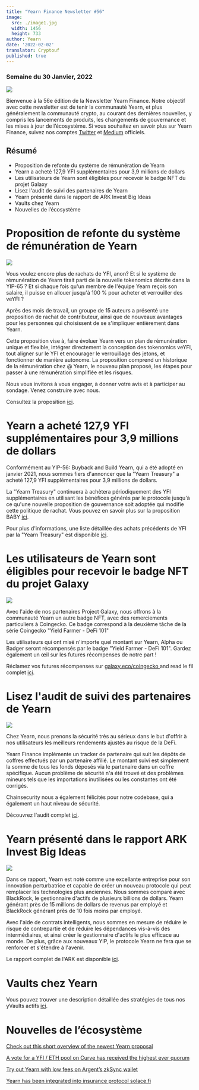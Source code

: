 ```yaml
---
title: "Yearn Finance Newsletter #56"
image:
  src: ./image1.jpg
  width: 1456
  height: 733
author: Yearn
date: '2022-02-02'
translator: Cryptouf
published: true
---
```


### Semaine du 30 Janvier, 2022

![](./image1.jpg?w=1456&h=733)

Bienvenue à la 56e édition de la Newsletter Yearn Finance. Notre objectif avec cette newsletter est de tenir la communauté Yearn, et plus généralement la communauté crypto, au courant des dernières nouvelles, y compris les lancements de produits, les changements de gouvernance et les mises à jour de l’écosystème. Si vous souhaitez en savoir plus sur Yearn Finance, suivez nos comptes [Twitter](https://twitter.com/iearnfinance) et [Medium](https://medium.com/iearn) officiels.


## Résumé

- Proposition de refonte du système de rémunération de Yearn
- Yearn a acheté 127,9 YFI supplémentaires pour 3,9 millions de dollars
- Les utilisateurs de Yearn sont éligibles pour recevoir le badge NFT du projet Galaxy
- Lisez l'audit de suivi des partenaires de Yearn
- Yearn présenté dans le rapport de ARK Invest Big Ideas
- Vaults chez Yearn
- Nouvelles de l’écosystème

# Proposition de refonte du système de rémunération de Yearn

![](./image2.jpg?w=1456&h=1456)

Vous voulez encore plus de rachats de YFI, anon? Et si le système de rémunération de Yearn tirait parti de la nouvelle tokenomics décrite dans la YIP-65 ? Et si chaque fois qu'un membre de l'équipe Yearn reçois son salaire, il puisse en allouer jusqu'à 100 % pour acheter et verrouiller des veYFI ?

Après des mois de travail, un groupe de 15 auteurs a présenté une proposition de rachat de contributeur, ainsi que de nouveaux avantages pour les personnes qui choisissent de se s'impliquer entièrement dans Yearn.

Cette proposition vise à, faire évoluer Yearn vers un plan de rémunération unique et flexible, intégrer directement la conception des tokenomics veYFI,  tout aligner sur le YFI et encourager le verrouillage des jetons, et fonctionner de manière autonome. La proposition comprend un historique de la rémunération chez @ Yearn, le nouveau plan proposé, les étapes pour passer à une rémunération simplifiée et les risques.

Nous vous invitons à vous engager, à donner votre avis et à participer au sondage. Venez construire avec nous.

Consultez la proposition [ici](https://gov.yearn.finance/t/proposal-streamlining-contributor-compensation/12247).



# Yearn a acheté 127,9 YFI supplémentaires pour 3,9 millions de dollars

Conformément au YIP-56: Buyback and Build Yearn, qui a été adopté en janvier 2021, nous sommes fiers d'annoncer que la "Yearn Treasury" a acheté 127,9 YFI supplémentaires pour 3,9 millions de dollars.

La "Yearn Treasury" continuera à achètera périodiquement des YFI supplémentaires en utilisant les bénéfices générés par le protocole jusqu'à ce qu'une nouvelle proposition de gouvernance soit adoptée qui modifie cette politique de rachat. Vous pouvez en savoir plus sur la proposition BABY [ici](https://gov.yearn.finance/t/yip-56-buyback-and-build/8929).

Pour plus d'informations, une liste détaillée des achats précédents de YFI par la "Yearn Treasury" est disponible [ici](https://gov.yearn.finance/t/yfi-buyback-auctions/10491/3).

#  Les utilisateurs de Yearn sont éligibles pour recevoir le badge NFT du projet Galaxy

![](./image3.jpg?w=680&h=372)

Avec l'aide de nos partenaires Project Galaxy, nous offrons à la communauté Yearn un autre badge NFT, avec des remerciements particuliers à Coingecko. Ce badge correspond à la deuxième tâche de la série Coingecko "Yield Farmer - DeFi 101"

Les utilisateurs qui ont misé n'importe quel montant sur Yearn, Alpha ou Badger seront récompensés par le badge "Yield Farmer - DeFi 101". Gardez également un œil sur les futures récompenses de notre part !

Réclamez vos futures récompenses sur [galaxy.eco/coingecko ](https://twitter.com/ProjectGalaxyHQ/status/1487048124182921220?s=20&t=Z5Z2328-bsM-BNCp9d1KAA) and read le fil complet [ici](https://twitter.com/ProjectGalaxyHQ/status/1487048124182921220?s=20&t=Z5Z2328-bsM-BNCp9d1KAA).


# Lisez l'audit de suivi des partenaires de Yearn

![](./image4.jpg?w=1456&h=819)

Chez Yearn, nous prenons la sécurité très au sérieux dans le but d'offrir à nos utilisateurs les meilleurs rendements ajustés au risque de la DeFi.

Yearn Finance implémente un tracker de partenaire qui suit les dépôts de coffres effectués par un partenaire affilié. Le montant suivi est simplement la somme de tous les fonds déposés via le partenaire dans un coffre spécifique. Aucun problème de sécurité n'a été trouvé et des problèmes mineurs tels que les importations inutilisées ou les constantes  ont été corrigés.

Chainsecurity nous a également félicités pour notre codebase, qui a également un haut niveau de sécurité.

Découvrez l'audit complet [ici](https://chainsecurity.com/security-audit/yearn-finance-partner-tracker/).

# Yearn présenté dans le rapport ARK Invest Big Ideas

![](./image5.jpg?w=1456&h=819)

Dans ce rapport, Yearn est noté comme une excellante entreprise pour son innovation perturbatrice et capable de créer un nouveau protocole qui peut remplacer les technologies plus anciennes. Nous sommes comparé avec BlackRock, le gestionnaire d'actifs de plusieurs billions de dollars. Yearn générant près de 15 millions de dollars de revenus par employé et BlackRock générant près de 10 fois moins par employé.

Avec l'aide de contrats intelligents, nous sommes en mesure de réduire le risque de contrepartie et de réduire les dépendances vis-à-vis des intermédiaires, et ainsi créer le gestionnaire d'actifs le plus efficace au monde. De plus, grâce aux nouveaux YIP, le protocole Yearn ne fera que se renforcer et s'étendre à l'avenir.

Le rapport complet de l'ARK est disponible [ici](https://research.ark-invest.com/hubfs/1_Download_Files_ARK-Invest/White_Papers/ARK_BigIdeas2022.pdf?hsCtaTracking=217bbc93-a71a-4c2b-9959-0842b6fe301c%7C2653a4d0-af35-42f0-853a-c5f90f002abb).

# Vaults chez Yearn

Vous pouvez trouver une description détaillée des stratégies de tous nos yVaults actifs [ici](https://medium.com/yearn-state-of-the-vaults/the-vaults-at-yearn-9237905ffed3).


# Nouvelles de l’écosystème

[Check out this short overview of the newest Yearn proposal](https://twitter.com/0x7d54/status/1487252998023745540)

[A vote for a YFI / ETH pool on Curve has received the highest ever quorum](https://twitter.com/CurveFinance/status/1487764860553371648)

[Try out Yearn with low fees on Argent’s zkSync wallet](https://twitter.com/argentHQ/status/1487014855592849414)

[Yearn has been integrated into insurance protocol solace.fi](https://twitter.com/SolaceFi/status/1486145688291487749?s=20&t=fTfbPYIAOA5xVim5BETQZQ)
